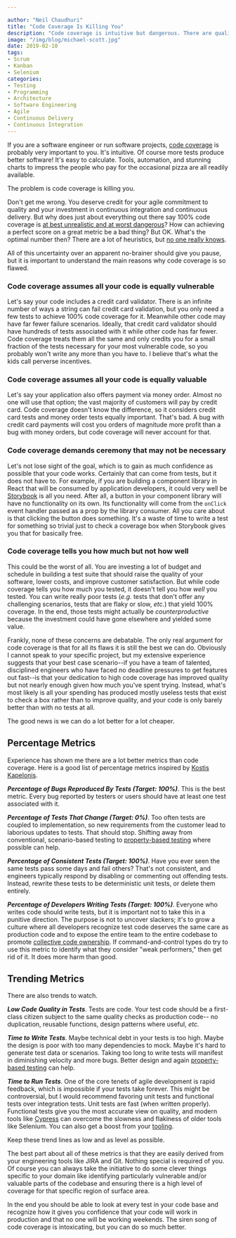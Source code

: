```yaml
---

author: "Neil Chaudhuri"
title: "Code Coverage Is Killing You"
description: "Code coverage is intuitive but dangerous. There are quality metrics that are so much better."
image: "/img/blog/michael-scott.jpg"
date: 2019-02-10
tags:
- Scrum
- Kanban
- Selenium
categories: 
- Testing
- Programming
- Architecture
- Software Engineering
- Agile
- Continuous Delivery
- Continuous Integration
---
```


If you are a software engineer or run software projects, [code coverage](https://stackoverflow.com/questions/195008/what-is-code-coverage-and-how-do-you-measure-it) 
is probably very important to you. It's intuitive. Of course more tests produce better software! It's easy to calculate. Tools, 
automation, and stunning charts to impress the people who pay for the occasional pizza are all readily available. 

The problem is code coverage is killing you.

Don't get me wrong. You deserve credit for your agile commitment to quality and your investment 
in continuous integration and continuous delivery. 
But why does just about everything out there say 
100% code coverage is [at best unrealistic and at worst dangerous](https://softwareengineering.stackexchange.com/questions/1380/how-much-code-coverage-is-enough)?
How can achieving a perfect score on a great metric be a bad thing? But OK. What's the optimal number then? There
are a lot of heuristics, but [no one really knows](https://stackoverflow.com/questions/90002/what-is-a-reasonable-code-coverage-for-unit-tests-and-why). 

All of this uncertainty over an apparent no-brainer should give you pause, but it is important to understand the main reasons 
why code coverage is so flawed.

### Code coverage assumes all your code is equally vulnerable 

Let's say your code includes a credit card validator. There 
is an infinite number of ways a string can fail credit card validation, but you only need a few tests to achieve 100%
code coverage for it. Meanwhile other code may have far fewer failure scenarios. Ideally, 
that credit card validator should have hundreds of tests associated with it while other code has far fewer. Code coverage 
treats them all the same and only credits you for a small fraction of the tests necessary for your most vulnerable code, so you probably 
won't write any more than you have to. I believe that's what the kids call perverse incentives.

### Code coverage assumes all your code is equally valuable

Let's say your application also offers payment via money order.
Almost no one will use that option; the vast majority of customers will pay by credit card. Code coverage doesn't know the difference, so 
it considers credit card tests and money order tests equally important. That's bad. A bug with credit card payments
will cost you orders of magnitude more profit than a bug with money orders, but code coverage will never account for that.

### Code coverage demands ceremony that may not be necessary

Let's not lose sight of the goal, which is to gain as much
confidence as possible that your code works. Certainly that can come from tests, but it does not have to. For example, if you are building
a component library in React that will be consumed by application developers, it could very well be [Storybook](https://storybook.js.org/)
is all you need. After all, a button in your component library will have no functionality on its own. Its functionality will
come from the `onClick` event handler passed as a prop by the library consumer. All you care about is that clicking
the button does something. It's a waste of time to write a test for something so trivial just to check a coverage box
when Storybook gives you that for basically free.

### Code coverage tells you how much but not how well

This could be the worst of all. You are investing a lot of budget and schedule
in building a test suite that should raise the quality of your software, lower costs, and improve customer satisfaction. But 
while code coverage tells you how much you tested, it doesn't tell you how *well* you tested. You can write really poor tests
(*e.g.* tests that don't offer any challenging scenarios, tests that are flaky or slow, *etc.*)
that yield 100% coverage. In the end, those tests might actually be *counterproductive* because the investment could have gone 
elsewhere and yielded some value. 

Frankly, none of these concerns are debatable. The only real argument for code coverage is that for all its flaws it is still
the best we can do. Obviously I cannot speak to your specific project, but my extensive experience suggests that your best case
scenario--if you have a team of talented, disciplined engineers who have faced no deadline pressures to get features out fast--is 
that your dedication to high code coverage has improved quality 
but not nearly enough given how much you've spent trying. Instead, what's most likely is all your spending has produced mostly useless 
tests that exist to check a box rather than to improve quality, and your code is only barely better than with no tests at all.

The good news is we can do a lot better for a lot cheaper.

## Percentage Metrics

Experience has shown me there are a lot better metrics than code coverage. Here is a good list of percentage metrics inspired by 
[Kostis Kapelonis](http://blog.codepipes.com/testing/software-testing-antipatterns.html#anti-pattern-6---paying-excessive-attention-to-test-coverage).

***Percentage of Bugs Reproduced By Tests (Target: 100%)***. This is the best metric. Every bug reported by testers or users should have at least one test associated with it.

***Percentage of Tests That Change (Target: 0%)***. Too often tests are coupled to implementation, so new requirements from the customer
lead to laborious updates to tests. That should stop. Shifting away from conventional, scenario-based testing to 
[property-based testing](/blog/business-case-for-functional-programming) where possible can help.

***Percentage of Consistent Tests (Target: 100%)***. Have you ever seen the same tests pass some days and fail others? That's not consistent, and
engineers typically respond by disabling or commenting out offending tests. Instead, rewrite these tests to be deterministic unit tests, or 
delete them entirely.

***Percentage of Developers Writing Tests (Target: 100%)***. Everyone who writes code should write tests, but it is important not 
to take this in a punitive direction. The purpose is not to uncover slackers; it's to grow a culture where all developers recognize
test code deserves the same care as production code and to expose the entire team to the entire codebase to promote 
[collective code ownership](https://martinfowler.com/bliki/CodeOwnership.html). If command-and-control types do try to use
this metric to identify what they consider "weak performers," then get rid of it. It does more harm than good.


## Trending Metrics

There are also trends to watch.

***Low Code Quality in Tests***. Tests are code. Your test code should be a first-class citizen subject to the same quality checks as production code--
  no duplication, reusable functions, design patterns where useful, *etc.*

***Time to Write Tests***. Maybe technical debt in your tests is too high. Maybe the design 
is poor with too many dependencies to mock. Maybe it's hard to generate test data or scenarios. Taking too long to write tests
will manifest in diminishing velocity and more bugs. Better design and again 
[property-based testing](/blog/2018/09/18/the-business-case-for-functional-programming/) can help.  

***Time to Run Tests***. One of the core tenets of agile development is rapid feedback, which is impossible 
if your tests take forever. This might be controversial, but I would recommend favoring unit tests and functional tests 
over integration tests. Unit tests are fast (when written properly). Functional tests give you the most accurate view
on quality, and modern tools like [Cypress](https://www.cypress.io/) can overcome the slowness and flakiness of 
older tools like Selenium. You can also get a boost from your 
[tooling](https://engineering.linkedin.com/blog/2018/07/how-we-improved-build-time-by-400-percent).

Keep these trend lines as low and as level as possible.

The best part about all of these metrics is that they are easily derived from your engineering tools like JIRA and Git. Nothing 
special is required of you. Of course
you can always take the initiative to do some clever things specific to your domain like identifying particularly vulnerable and/or valuable parts
of the codebase and ensuring there is a high level of coverage for that specific region of surface area.

In the end you should be able to look at every test in your code base and recognize how it gives you confidence that your code will work
in production and that no one will be working weekends. The siren song of code coverage is intoxicating, but you can do
so much better.





